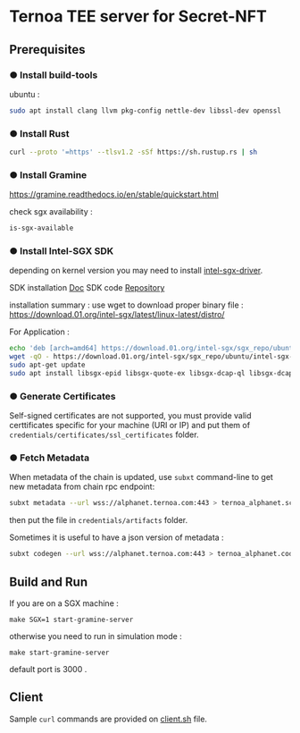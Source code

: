 # Ternoa TEE server for Secret-NFT

## Prerequisites

### ● Install build-tools

ubuntu :  
```bash
sudo apt install clang llvm pkg-config nettle-dev libssl-dev openssl
```

### ● Install Rust
```bash
curl --proto '=https' --tlsv1.2 -sSf https://sh.rustup.rs | sh
```

### ● Install Gramine
https://gramine.readthedocs.io/en/stable/quickstart.html

check sgx availability : 
```bash
is-sgx-available
```

### ● Install Intel-SGX SDK
depending on kernel version you may need to install [intel-sgx-driver](https://github.com/intel/linux-sgx-driver).

SDK installation [Doc](https://download.01.org/intel-sgx/latest/linux-latest/docs/Intel_SGX_SW_Installation_Guide_for_Linux.pdf)
SDK code [Repository](https://github.com/intel/linux-sgx)

installation summary : 
use wget to download proper binary file : 
https://download.01.org/intel-sgx/latest/linux-latest/distro/

For Application  : 
```bash
echo 'deb [arch=amd64] https://download.01.org/intel-sgx/sgx_repo/ubuntu focal main' | sudo tee /etc/apt/sources.list.d/intel-sgx.list
wget -qO - https://download.01.org/intel-sgx/sgx_repo/ubuntu/intel-sgx-deb.key | sudo apt-key add
sudo apt-get update
sudo apt install libsgx-epid libsgx-quote-ex libsgx-dcap-ql libsgx-dcap-default-qpl libsgx-enclave-common-dev libsgx-dcap-ql-dev libsgx-dcap-default-qpl-dev
```

### ● Generate Certificates
Self-signed certificates are not supported, you must provide valid certtificates specific for your machine (URI or IP) and put them of ```credentials/certificates/ssl_certificates``` folder. 

### ● Fetch Metadata
When metadata of the chain is updated, use ```subxt``` command-line to get new metadata from chain rpc endpoint:

```bash
subxt metadata --url wss://alphanet.ternoa.com:443 > ternoa_alphanet.scale
```
then put the file in ```credentials/artifacts``` folder.

Sometimes it is useful to have a json version of metadata : 
```bash
subxt codegen --url wss://alphanet.ternoa.com:443 > ternoa_alphanet.code
```

## Build and Run
If you are on a SGX machine :

```shell
make SGX=1 start-gramine-server
```
otherwise you need to run in simulation mode : 
```shell
make start-gramine-server
```
default port is 3000 .

## Client
Sample ```curl``` commands are provided on [client.sh](./client.sh) file. 
